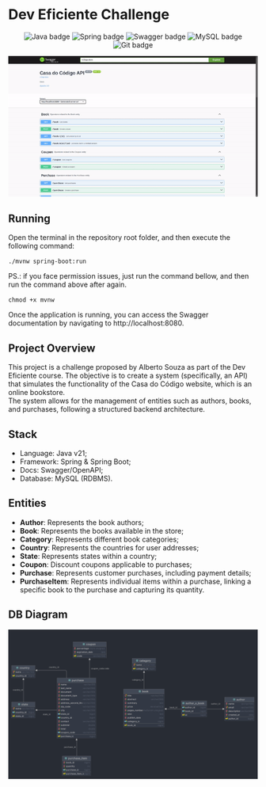 # Dev Eficiente Challenge
<p align="center">
<img src="https://img.shields.io/badge/java-%23ED8B00.svg?style=for-the-badge&logo=openjdk&logoColor=white" alt="Java badge" />
<img src="https://img.shields.io/badge/spring-%236DB33F.svg?style=for-the-badge&logo=spring&logoColor=white" alt="Spring badge" />
<img src="https://img.shields.io/badge/-Swagger-%23Clojure?style=for-the-badge&logo=swagger&logoColor=white" alt="Swagger badge" />
<img src="https://img.shields.io/badge/mysql-4479A1.svg?style=for-the-badge&logo=mysql&logoColor=white" alt="MySQL badge" />
<img src="https://img.shields.io/badge/git-%23F05033.svg?style=for-the-badge&logo=git&logoColor=white" alt="Git badge" />
</p>
  
<p align="center">
  <img src="docs/project.gif" alt="GIF of the Swagger Docs" />
</p> 
  
## Running
Open the terminal in the repository root folder, and then execute the following command:
```shell
./mvnw spring-boot:run
```
PS.: if you face permission issues, just run the command bellow, and then run the command above after again.
```shell
chmod +x mvnw
```
Once the application is running, you can access the Swagger documentation by navigating to http://localhost:8080. 
## Project Overview
This project is a challenge proposed by Alberto Souza as part of the Dev Eficiente course. The objective is to create a 
system (specifically, an API) that simulates the functionality of the Casa do Código website, which is an online bookstore.  
The system allows for the management of entities such as authors, books, and purchases, following a structured backend architecture.
## Stack  
 - Language: Java v21;
 - Framework: Spring & Spring Boot;
 - Docs: Swagger/OpenAPI;
 - Database: MySQL (RDBMS).
## Entities  
 - **Author**: Represents the book authors;
 - **Book**: Represents the books available in the store;
 - **Category**: Represents different book categories;
 - **Country**: Represents the countries for user addresses;
 - **State**: Represents states within a country;
 - **Coupon**: Discount coupons applicable to purchases;
 - **Purchase**: Represents customer purchases, including payment details;
 - **PurchaseItem**: Represents individual items within a purchase, linking a specific book to the purchase and 
capturing its quantity.
## DB Diagram  
<p align="center">
  <img src="docs/diagram.png" alt="GIF of the Swagger Docs" />
</p> 
